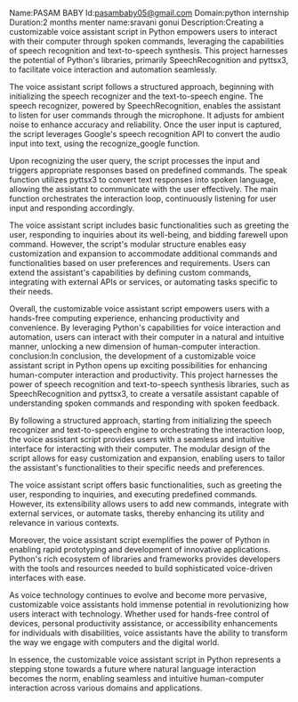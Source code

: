 Name:PASAM BABY
Id:pasambaby05@gmail.com
Domain:python internship
Duration:2 months
menter name:sravani gonui
Description:Creating a customizable voice assistant script in Python empowers users to interact with their computer through spoken commands, leveraging the capabilities of speech recognition and text-to-speech synthesis. This project harnesses the potential of Python's libraries, primarily SpeechRecognition and pyttsx3, to facilitate voice interaction and automation seamlessly.

The voice assistant script follows a structured approach, beginning with initializing the speech recognizer and the text-to-speech engine. The speech recognizer, powered by SpeechRecognition, enables the assistant to listen for user commands through the microphone. It adjusts for ambient noise to enhance accuracy and reliability. Once the user input is captured, the script leverages Google's speech recognition API to convert the audio input into text, using the recognize_google function.

Upon recognizing the user query, the script processes the input and triggers appropriate responses based on predefined commands. The speak function utilizes pyttsx3 to convert text responses into spoken language, allowing the assistant to communicate with the user effectively. The main function orchestrates the interaction loop, continuously listening for user input and responding accordingly. 

The voice assistant script includes basic functionalities such as greeting the user, responding to inquiries about its well-being, and bidding farewell upon command. However, the script's modular structure enables easy customization and expansion to accommodate additional commands and functionalities based on user preferences and requirements. Users can extend the assistant's capabilities by defining custom commands, integrating with external APIs or services, or automating tasks specific to their needs.

Overall, the customizable voice assistant script empowers users with a hands-free computing experience, enhancing productivity and convenience. By leveraging Python's capabilities for voice interaction and automation, users can interact with their computer in a natural and intuitive manner, unlocking a new dimension of human-computer interaction.
conclusion:In conclusion, the development of a customizable voice assistant script in Python opens up exciting possibilities for enhancing human-computer interaction and productivity. This project harnesses the power of speech recognition and text-to-speech synthesis libraries, such as SpeechRecognition and pyttsx3, to create a versatile assistant capable of understanding spoken commands and responding with spoken feedback.

By following a structured approach, starting from initializing the speech recognizer and text-to-speech engine to orchestrating the interaction loop, the voice assistant script provides users with a seamless and intuitive interface for interacting with their computer. The modular design of the script allows for easy customization and expansion, enabling users to tailor the assistant's functionalities to their specific needs and preferences.

The voice assistant script offers basic functionalities, such as greeting the user, responding to inquiries, and executing predefined commands. However, its extensibility allows users to add new commands, integrate with external services, or automate tasks, thereby enhancing its utility and relevance in various contexts.

Moreover, the voice assistant script exemplifies the power of Python in enabling rapid prototyping and development of innovative applications. Python's rich ecosystem of libraries and frameworks provides developers with the tools and resources needed to build sophisticated voice-driven interfaces with ease.

As voice technology continues to evolve and become more pervasive, customizable voice assistants hold immense potential in revolutionizing how users interact with technology. Whether used for hands-free control of devices, personal productivity assistance, or accessibility enhancements for individuals with disabilities, voice assistants have the ability to transform the way we engage with computers and the digital world.

In essence, the customizable voice assistant script in Python represents a stepping stone towards a future where natural language interaction becomes the norm, enabling seamless and intuitive human-computer interaction across various domains and applications.
